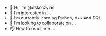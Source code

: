 - 👋 Hi, I’m @dskoczylas
- 👀 I’m interested in ...
- 🌱 I’m currently learning Python, c++ and SQL
- 💞️ I’m looking to collaborate on ...
- 📫 How to reach me ...

<!---
dskoczylas/dskoczylas is a ✨ special ✨ repository because its `README.md` (this file) appears on your GitHub profile.
You can click the Preview link to take a look at your changes.
--->
